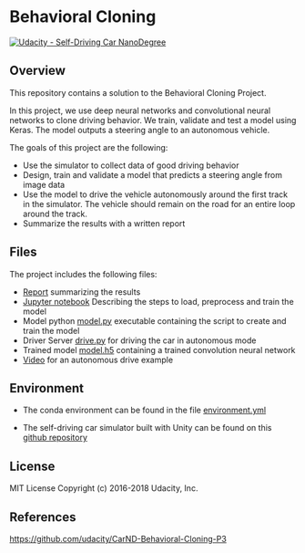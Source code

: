 # Behavioral Cloning
[![Udacity - Self-Driving Car NanoDegree](https://s3.amazonaws.com/udacity-sdc/github/shield-carnd.svg)](http://www.udacity.com/drive)

Overview
---

This repository contains a solution to the Behavioral Cloning Project.

In this project, we use deep neural networks and convolutional neural networks to clone driving behavior. We train, validate and test a model using Keras. The model outputs a steering angle to an autonomous vehicle.

The goals of this project are the following:

- Use the simulator to collect data of good driving behavior
- Design, train and validate a model that predicts a steering angle from image data
- Use the model to drive the vehicle autonomously around the first track in the simulator. The vehicle should remain on the road for an entire loop around the track.
- Summarize the results with a written report

## Files
The project includes the following files:

* [Report](report.md) summarizing the results
* [Jupyter notebook](BehavioralCloning.ipynb) Describing the steps to load, preprocess and train the model
* Model python [model.py](model.py) executable containing the script to create and train the model
* Driver Server [drive.py](utils/drive.py) for driving the car in autonomous mode
* Trained model [model.h5](model.h5) containing a trained convolution neural network 
* [Video](video.mp4) for an autonomous drive example

Environment
---
- The conda environment can be found in the file [environment.yml](environment.yml)

- The self-driving car simulator built with Unity can be found on this [github repository](https://github.com/udacity/self-driving-car-sim) 

License
---
MIT License Copyright (c) 2016-2018 Udacity, Inc.

References
---
https://github.com/udacity/CarND-Behavioral-Cloning-P3


